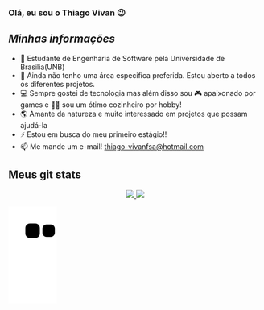 ### Olá, eu sou o Thiago Vivan 😉

## ***Minhas informações***

- 📖 Estudante de Engenharia de Software pela Universidade de Brasilia(UNB)
- 🌱 Ainda não tenho uma área especifica preferida. Estou aberto a todos os diferentes projetos.
- 💻 Sempre gostei de tecnologia mas além disso sou 🎮 apaixonado por games e 👨‍🍳 sou um ótimo cozinheiro por hobby!
- 🌎 Amante da natureza e muito interessado em projetos que possam ajudá-la
- ⚡ Estou em busca do meu primeiro estágio!!
- 📫 Me mande um e-mail! thiago-vivanfsa@hotmail.com

## **Meus git stats**

<div align="center">
  <a href="https://github.com/thiago-vivan">
  <img height="180em" src="https://github-readme-stats.vercel.app/api?username=thiago-vivan&show_icons=true&theme=dark&include_all_commits=true&count_private=true"/>
  <img height="180em" src="https://github-readme-stats.vercel.app/api/top-langs/?username=thiago-vivan&layout=compact&langs_count=7&theme=dark"/>
</div>
  
 ![Snake animation](https://github.com/thiago-vivan/thiago-vivan/blob/output/github-contribution-grid-snake.svg)
